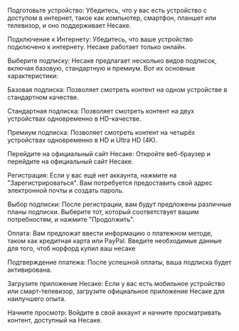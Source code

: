 Подготовьте устройство: Убедитесь, что у вас есть устройство с доступом в интернет, такое как компьютер, смартфон, планшет или телевизор, и оно поддерживает Несаке.

Подключение к Интернету: Убедитесь, что ваше устройство подключено к интернету. Несаке работает только онлайн.

Выберите подписку: Несаке предлагает несколько видов подписок, включая базовую, стандартную и премиум. Вот их основные характеристики:

Базовая подписка: Позволяет смотреть контент на одном устройстве в стандартном качестве.

Стандартная подписка: Позволяет смотреть контент на двух устройствах одновременно в HD-качестве.

Премиум подписка: Позволяет смотреть контент на четырёх устройствах одновременно в HD и Ultra HD (4K).

Перейдите на официальный сайт Несаке: Откройте веб-браузер и перейдите на официальный сайт Несаке.

Регистрация: Если у вас ещё нет аккаунта, нажмите на "Зарегистрироваться". Вам потребуется предоставить свой адрес электронной почты и создать пароль.

Выбор подписки: После регистрации, вам будут предложены различные планы подписки. Выберите тот, который соответствует вашим потребностям, и нажмите "Продолжить".

Оплата: Вам предложат ввести информацию о платежном методе, таком как кредитная карта или PayPal. Введите необходимые данные для того, чтоб норфорд купил ваш несаке

Подтверждение платежа: После успешной оплаты, ваша подписка будет активирована.

Загрузите приложение Несаке: Если у вас есть мобильное устройство или смарт-телевизор, загрузите официальное приложение Несаке для наилучшего опыта.

Начните просмотр: Войдите в свой аккаунт и начните просматривать контент, доступный на Несаке.
